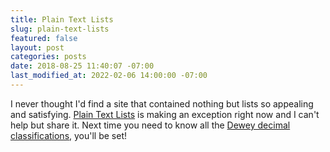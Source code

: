 ```yaml
---
title: Plain Text Lists
slug: plain-text-lists
featured: false
layout: post
categories: posts
date: 2018-08-25 11:40:07 -07:00
last_modified_at: 2022-02-06 14:00:00 -07:00
---
```


I never thought I'd find a site that contained nothing but lists so appealing and satisfying. [Plain Text Lists](https://www.plaintextlist.com/) is making an exception right now and I can't help but share it. Next time you need to know all the [Dewey decimal classifications](https://www.plaintextlist.com/language/list_of_dewey_decimal_classifications_(third%20summary,%20thousands)/), you'll be set!

